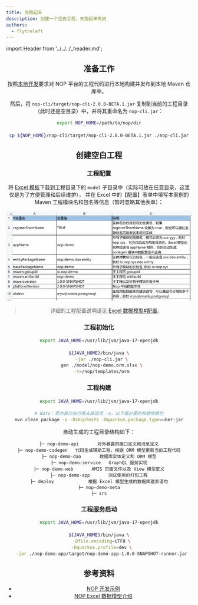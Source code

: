 ```yaml
---
title: 先跑起来
description: 创建一个空白工程，先跑起来再说
authors:
  - flytreleft
---
```


import Header from '../../../\_header.md';

<Header />

## 准备工作

按照[本地开发](../#本地开发)要求对 NOP
平台的工程代码进行本地构建并发布到本地 Maven 仓库中。

然后，将 `nop-cli/target/nop-cli-2.0.0-BETA.1.jar`
复制到当前的工程目录（此时还是空目录）中，并将其重命名为 `nop-cli.jar`：

```bash
export NOP_HOME=/path/to/nop/dir

cp ${NOP_HOME}/nop-cli/target/nop-cli-2.0.0-BETA.1.jar ./nop-cli.jar
```

## 创建空白工程

### 工程配置

将 [Excel 模板](./files/nop-demo.orm.xlsx)下载到工程目录下的
`model` 子目录中（实际可放在任意目录，这里仅是为了方便管理和后续维护），
并在 Excel 中的【配置】表单中填写本案例的 Maven 工程模块名和包名等信息（暂时忽略其他表单）：

![](./img/demo-project-settings-in-excel.png)

> 详细的工程配置说明请见 [Excel 数据模型#配置](https://gitee.com/canonical-entropy/nop-entropy/blob/master/docs/dev-guide/model/excel-model.md#%E9%85%8D%E7%BD%AE)。

### 工程初始化

```bash
export JAVA_HOME=/usr/lib/jvm/java-17-openjdk

${JAVA_HOME}/bin/java \
  -jar ./nop-cli.jar \
  gen ./model/nop-demo.orm.xlsx \
  -t=/nop/templates/orm
```

### 工程构建

```bash
export JAVA_HOME=/usr/lib/jvm/java-17-openjdk

# Note：若为首次执行需去掉选项 -o，以下载必要的构建依赖包
mvn clean package -o -DskipTests -Dquarkus.package.type=uber-jar
```

自动生成的工程目录结构如下：

```
├─ nop-demo-api       对外暴露的接口定义和消息定义
├─ nop-demo-codegen   代码生成辅助工程，根据 ORM 模型更新当前工程代码
├─ nop-demo-dao       数据库实体定义和 ORM 模型
├─ nop-demo-service   GraphQL 服务实现
├─ nop-demo-web       AMIS 页面文件以及 View 模型定义
├─ nop-demo-app       测试使用的打包工程
├─ deploy             根据 Excel 模型生成的数据库建表语句
├─ nop-demo-meta
├─ src
```

### 工程服务启动

```bash
export JAVA_HOME=/usr/lib/jvm/java-17-openjdk

${JAVA_HOME}/bin/java \
  -Dfile.encoding=UTF8 \
  -Dquarkus.profile=dev \
  -jar ./nop-demo-app/target/nop-demo-app-1.0.0-SNAPSHOT-runner.jar
```

## 参考资料

- [NOP 开发示例](https://gitee.com/canonical-entropy/nop-entropy/blob/master/docs/tutorial/tutorial.md)
- [NOP Excel 数据模型介绍](https://gitee.com/canonical-entropy/nop-entropy/blob/master/docs/dev-guide/model/excel-model.md)
